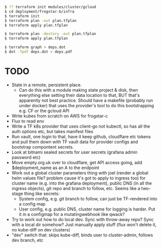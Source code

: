```bash
$ ?? terraform init modules/cluster/gcloud
$ cd deployment/frogstar-b/infra
$ terraform init
$ terraform plan -out plan.tfplan
$ terraform apply plan.tfplan
```

```bash
$ terraform plan -destory -out plan.tfplan
$ terraform apply plan.tfplan
```

```bash
$ terraform graph > deps.dot
$ dot -Tpdf deps.dot > deps.pdf
```

# TODO
* State in a remote, persistent place.
  * Can do this with a module making state project & disk, then everything
    else setting their data location to that, BUT that's apparently not best
    practice. Should have a makefile (probably run under docker) that uses the
    provider's tool to do this bootstrapping e.g. CF or the gcloud API
* Write kubes from scratch on AWS for frogstar-c
* Flux to read env
* Write a TF k8s provider that uses client-go not kubectl, so has all the
  auth options etc, but takes manifest files
* Run vault, one login to that, have it keep github, cloudflare etc tokens
  and pull them down with TF vault data for provider configs and bootstrap
  compontent secrets.
* Look at bitnami sealed secrets for user secrets (grafana admin password
  etc)
* Move empty.org.uk over to cloudflare, get API access going, add
  $deployment_name as an A to the endpoint
* Work out a global cluster parameters thing with joel (render a global
  helm values file? problem cause it's got to apply to ingress too) for
  cluster name (e.g. into the grafana deployment), public DNS (in all the
  ingress objects), git repo and branch to follow, etc. Seems like a
  two-stage thing like secrets:
  * System config, e.g. git branch to follow, can just be TF-rendered into
    a config map
  * User config, e.g. public DNS, cluster name for logging is harder. Put
    it in a configmap for a mutatingwebhook like qwack?
* Try to work out how to do local dev. Sync with throw-away repo? Sync with
  a local dir somehow? Just manually apply stuff (flux won't delete it, no
  kube-diff on dev clusters)
* "dev" switch that: skips kube-diff, binds user to cluster-admin, follows
  dev branch, etc
